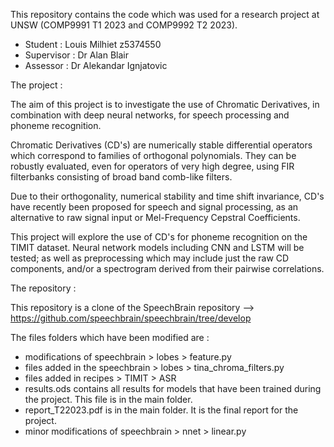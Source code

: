 This repository contains the code which was used for a research project at UNSW (COMP9991 T1 2023 and COMP9992 T2 2023).
- Student : Louis Milhiet z5374550
- Supervisor : Dr Alan Blair
- Assessor : Dr Alekandar Ignjatovic

The project :

The aim of this project is to investigate the use of Chromatic Derivatives, in combination with deep neural networks, for speech processing and phoneme recognition.

Chromatic Derivatives (CD's) are numerically stable differential operators which correspond to families of orthogonal polynomials. They can be robustly evaluated, even for operators of very high degree, using FIR filterbanks consisting of broad band comb-like filters.

Due to their orthogonality, numerical stability and time shift invariance, CD's have recently been proposed for speech and signal processing, as an alternative to raw signal input or Mel-Frequency Cepstral Coefficients.

This project will explore the use of CD's for phoneme recognition on the TIMIT dataset. Neural network models including CNN and LSTM will be tested; as well as preprocessing which may include just the raw CD components, and/or a spectrogram derived from their pairwise correlations.


The repository : 

This repository is a clone of the SpeechBrain repository --> https://github.com/speechbrain/speechbrain/tree/develop

The files folders which have been modified are :

- modifications of speechbrain > lobes > feature.py 
- files added in the speechbrain > lobes > tina_chroma_filters.py
- files added in recipes > TIMIT > ASR
- results.ods contains all results for models that have been trained during the project. This file is in the main folder.
- report_T22023.pdf is in the main folder. It is the final report for the project.
- minor modifications of speechbrain > nnet > linear.py

